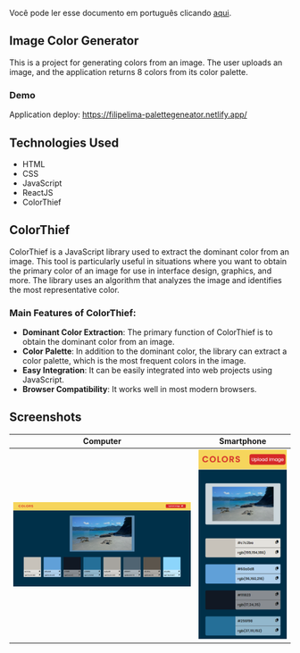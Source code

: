 Você pode ler esse documento em português clicando [aqui](./README-english.md).

## Image Color Generator

This is a project for generating colors from an image. The user uploads an image, and the application returns 8 colors from its color palette.

### Demo

Application deploy: https://filipelima-palettegeneator.netlify.app/

## Technologies Used

- HTML
- CSS
- JavaScript
- ReactJS
- ColorThief

## ColorThief

ColorThief is a JavaScript library used to extract the dominant color from an image. This tool is particularly useful in situations where you want to obtain the primary color of an image for use in interface design, graphics, and more. The library uses an algorithm that analyzes the image and identifies the most representative color.

### Main Features of ColorThief:

- **Dominant Color Extraction**: The primary function of ColorThief is to obtain the dominant color from an image.
- **Color Palette**: In addition to the dominant color, the library can extract a color palette, which is the most frequent colors in the image.
- **Easy Integration**: It can be easily integrated into web projects using JavaScript.
- **Browser Compatibility**: It works well in most modern browsers.

## Screenshots

| Computer | Smartphone |
|----------|------------|
| ![PC](src/assets/desktop.png) | ![Mobile](src/assets/mobile.png) |
